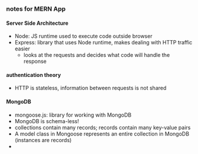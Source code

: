 ### notes for MERN App

#### Server Side Architecture
* Node: JS runtime used to execute code outside browser
* Express: library that uses Node runtime, makes dealing with HTTP traffic easier
  * looks at the requests and decides what code will handle the response

#### authentication theory
* HTTP is stateless, information between requests is not shared

#### MongoDB
* mongoose.js: library for working with MongoDB
* MongoDB is schema-less!
* collections contain many records; records contain many key-value pairs
* A model class in Mongoose represents an entire collection in MongoDB (instances are records)
* 
